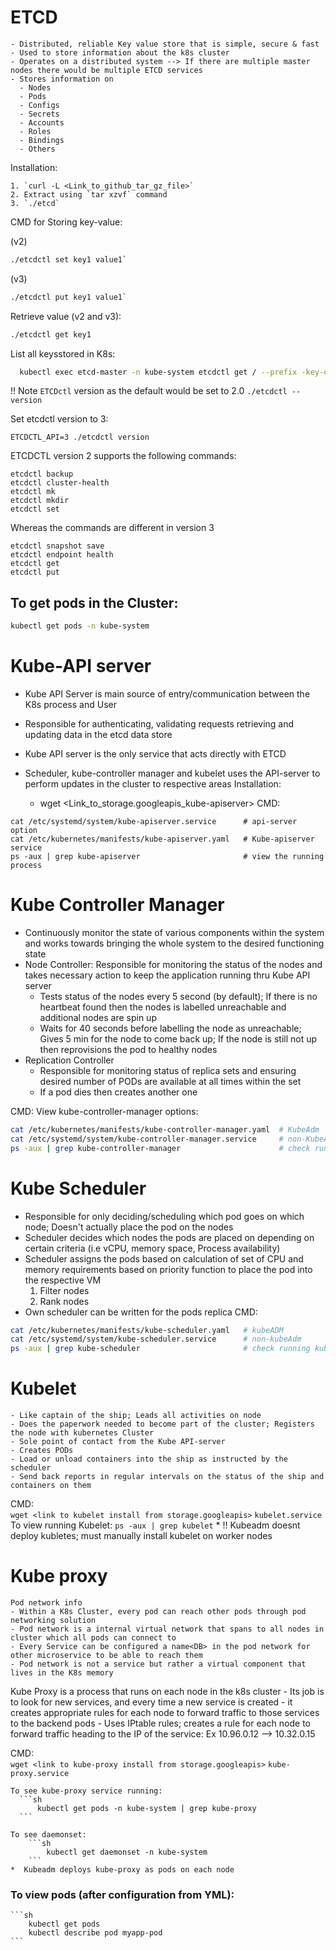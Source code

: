 # ETCD
    - Distributed, reliable Key value store that is simple, secure & fast
    - Used to store information about the k8s cluster
    - Operates on a distributed system --> If there are multiple master nodes there would be multiple ETCD services
    - Stores information on 
      - Nodes
      - Pods
      - Configs
      - Secrets
      - Accounts
      - Roles
      - Bindings
      - Others 
  
  Installation:

    1. `curl -L <Link_to_github_tar_gz_file>`
    2. Extract using `tar xzvf` command
    3. `./etcd`

CMD for Storing key-value:
  
  (v2)   
  ```sh
  ./etcdctl set key1 value1`
  ```

  (v3)
  ```sh
  ./etcdctl put key1 value1`
  ```

  Retrieve value (v2 and v3):
  ```sh
  ./etcdctl get key1
  ```

  List all keysstored in K8s:
  ```sh
    kubectl exec etcd-master -n kube-system etcdctl get / --prefix -key-only
  ```

!! Note `ETCDctl` version as the default would be set to 2.0
    `./etcdctl --version`

Set etcdctl version to 3:

`ETCDCTL_API=3 ./etcdctl version`

ETCDCTL version 2 supports the following commands:
```
etcdctl backup
etcdctl cluster-health
etcdctl mk
etcdctl mkdir
etcdctl set
```

Whereas the commands are different in version 3
```
etcdctl snapshot save 
etcdctl endpoint health
etcdctl get
etcdctl put
```
## To get pods in the Cluster:

```sh
kubectl get pods -n kube-system
```

# Kube-API server
 - Kube API Server is main source of entry/communication between the K8s process and User
 - Responsible for authenticating, validating requests retrieving and updating data in the etcd data store
 - Kube API server is the only service that acts directly with ETCD
 - Scheduler, kube-controller manager and kubelet uses the API-server to perform updates in the cluster to respective areas
Installation:

    - wget <Link_to_storage.googleapis_kube-apiserver>
CMD:
```
cat /etc/systemd/system/kube-apiserver.service      # api-server option
cat /etc/kubernetes/manifests/kube-apiserver.yaml   # Kube-apiserver service
ps -aux | grep kube-apiserver                       # view the running process

```
# Kube Controller Manager
- Continuously monitor the state of various components within the system and works towards bringing the whole system to the desired functioning state
- Node Controller: Responsible for monitoring the status of the nodes and takes necessary action to keep the application running thru Kube API server
    - Tests status of the nodes every 5 second (by default); If there is no heartbeat found then the nodes is labelled unreachable and additional nodes are spin up
    - Waits for 40 seconds before labelling the node as unreachable; Gives 5 min for the node to come back up; If the node is still not up then reprovisions the pod to healthy nodes
- Replication Controller
    - Responsible for monitoring status of replica sets and ensuring desired number of PODs are available at all times within the set
    - If a pod dies then creates another one
  
CMD:
View kube-controller-manager options:
```sh
cat /etc/kubernetes/manifests/kube-controller-manager.yaml  # KubeAdm
cat /etc/systemd/system/kube-controller-manager.service     # non-KubeAdm Setup
ps -aux | grep kube-controller-manager                      # check running controller manager process
```

# Kube Scheduler

- Responsible for only deciding/scheduling which pod goes on which node; Doesn't actually place the pod on the nodes
- Scheduler decides which nodes the pods are placed on depending on certain criteria (i.e vCPU, memory space, Process availability)
- Scheduler assigns the pods based on calculation of set of CPU and memory requirements based on priority function to place the pod into the respective VM
    1. Filter nodes
    2. Rank nodes
- Own scheduler can be written for the pods replica
CMD:
```sh
cat /etc/kubernetes/manifests/kube-scheduler.yaml   # kubeADM
cat /etc/systemd/system/kube-scheduler.service      # non-kubeAdm
ps -aux | grep kube-scheduler                       # check running kube-scheduler process
```

# Kubelet
    - Like captain of the ship; Leads all activities on node
    - Does the paperwork needed to become part of the cluster; Registers the node with kubernetes Cluster
    - Sole point of contact from the Kube API-server
    - Creates PODs
    - Load or unload containers into the ship as instructed by the scheduler
    - Send back reports in regular intervals on the status of the ship and containers on them
  CMD:  
    `wget <link to kubelet install from storage.googleapis>`
    `kubelet.service`
    To view running Kubelet:
        `ps -aux | grep kubelet`
    * !! Kubeadm doesnt deploy kubletes; must manually install kubelet on worker nodes
# Kube proxy
    Pod network info
    - Within a K8s Cluster, every pod can reach other pods through pod networking solution
    - Pod network is a internal virtual network that spans to all nodes in cluster which all pods can connect to
    - Every Service can be configured a name<DB> in the pod network for other microservice to be able to reach them
    - Pod network is not a service but rather a virtual component that lives in the K8s memory
  
  Kube Proxy is a process that runs on each node in the k8s cluster
    - Its job is to look for new services, and every time a new service is created 
      - it creates appropriate rules for each node to forward traffic to those services to the backend pods
    - Uses IPtable rules; creates a rule for each node to forward traffic heading to the IP of the service: Ex 10.96.0.12 --> 10.32.0.15
    
  CMD:  
    `wget <link to kube-proxy install from storage.googleapis>`
    `kube-proxy.service`

    To see kube-proxy service running:
      ```sh
          kubectl get pods -n kube-system | grep kube-proxy
      ```
    
    To see daemonset:
        ```sh
            kubectl get daemonset -n kube-system
        ```
    *  Kubeadm deploys kube-proxy as pods on each node
  
### To view pods (after configuration from YML):

    ```sh
        kubectl get pods
        kubectl describe pod myapp-pod
    ```



    


